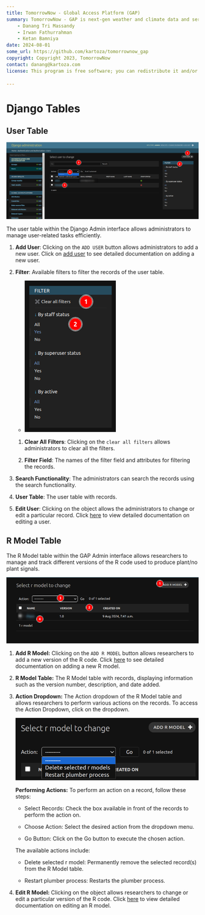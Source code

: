 ```yaml
---
title: TomorrowNow - Global Access Platform (GAP)
summary: TomorrowNow - GAP is next-gen weather and climate data and services.
    - Danang Tri Massandy
    - Irwan Fathurrahman
    - Ketan Bamniya
date: 2024-08-01
some_url: https://github.com/kartoza/tomorrownow_gap
copyright: Copyright 2023, TomorrowNow
contact: danang@kartoza.com
license: This program is free software; you can redistribute it and/or modify it under the terms of the GNU Affero General Public License as published by the Free Software Foundation; either version 3 of the License, or (at your option) any later version.

---
```


# Django Tables

## User Table

![User Table](./img/django-table-1.png)

The user table within the Django Admin interface allows administrators to manage user-related tasks efficiently.

1. **Add User**: Clicking on the `ADD USER` button allows administrators to add a new user. Click on [add user](django-add-record.md) to see detailed documentation on adding a new user.

2. **Filter**: Available filters to filter the records of the user table.

    - ![Filters](./img/django-table-2.png)

    1. **Clear All Filters**: Clicking on the `clear all filters` allows administrators to clear all the filters.

    2. **Filter Field**: The names of the filter field and attributes for filtering the records.

3. **Search Functionality**: The administrators can search the records using the search functionality.

4. **User Table**: The user table with records.

5. **Edit User**: Clicking on the object allows the administrators to change or edit a particular record. Click [here](django-change-record.md) to view detailed documentation on editing a user.


## R Model Table

The R Model table within the GAP Admin interface allows researchers to manage and track different versions of the R code used to produce plant/no plant signals.

![R Table](./img/django-table-3.png)

1. **Add R Model:** Clicking on the `ADD R MODEL` button allows researchers to add a new version of the R code. Click [here](django-add-record.md) to see detailed documentation on adding a new R model.

2. **R Model Table:** The R Model table with records, displaying information such as the version number, description, and date added.

3. **Action Dropdown:** The Action dropdown of the R Model table and allows researchers to perform various actions on the records. To access the Action Dropdown, click on the dropdown.

    ![Action](./img/django-table-4.png)

    **Performing Actions:** To perform an action on a record, follow these steps:

    - Select Records: Check the box available in front of the records to perform the action on.

    - Choose Action: Select the desired action from the dropdown menu.

    - Go Button: Click on the Go button to execute the chosen action.

    The available actions include:

    - Delete selected r model: Permanently remove the selected record(s) from the R Model table.

    - Restart plumber process: Restarts the plumber process.

4. **Edit R Model:** Clicking on the object allows researchers to change or edit a particular version of the R code. Click [here](django-change-record.md) to view detailed documentation on editing an R model.
